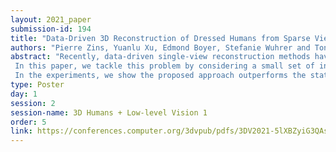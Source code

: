 ```yaml
---
layout: 2021_paper
submission-id: 194
title: "Data-Driven 3D Reconstruction of Dressed Humans from Sparse Views"
authors: "Pierre Zins, Yuanlu Xu, Edmond Boyer, Stefanie Wuhrer and Tony Tung"
abstract: "Recently, data-driven single-view reconstruction methods have shown great progress in modeling 3D dressed humans. However, such methods suffer heavily from depth ambiguities and occlusions inherent to single view inputs.
 In this paper, we tackle this problem by considering a small set of input views and investigate the best strategy to suitably exploit information from these views. We propose a data-driven end-to-end approach that reconstructs an implicit 3D representation of dressed humans from sparse camera views. Specifically, we introduce three key components: first a spatially consistent reconstruction that allows for arbitrary placement of the person in the input views using a perspective camera model; second an attention-based fusion layer that learns to aggregate visual information from several viewpoints; and third a mechanism that encodes local 3D patterns under the multi-view context. 
 In the experiments, we show the proposed approach outperforms the state of the art on standard data both quantitatively and qualitatively. To demonstrate the spatially consistent reconstruction, we apply our approach to dynamic scenes. Additionally, we apply our method on real data acquired with a multi-camera platform and demonstrate our approach can obtain results comparable to multi-view stereo with dramatically less views."
type: Poster
day: 1
session: 2
session-name: 3D Humans + Low-level Vision 1
order: 5
link: https://conferences.computer.org/3dvpub/pdfs/3DV2021-5lXBZyiG3QAsRBKXHIjqU8/268800a494/268800a494.pdf
---
```


